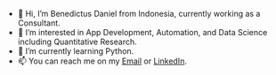 - 👋 Hi, I’m Benedictus Daniel from Indonesia, currently working as a Consultant.
- 👀 I’m interested in App Development, Automation, and Data Science including Quantitative Research.
- 🌱 I’m currently learning Python.
- 📫 You can reach me on my [Email](<benedictusdps@gmail.com>) or [LinkedIn](https://www.linkedin.com/in/benedictusdps/).

<!---
benedictusdps/benedictusdps is a ✨ special ✨ repository because its `README.md` (this file) appears on your GitHub profile.
You can click the Preview link to take a look at your changes.
--->
